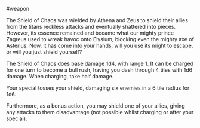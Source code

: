 #weapon 

The Shield of Chaos was wielded by Athena and Zeus to shield their allies from the titans reckless attacks and eventually shattered into pieces. However, its essence remained and became what our mighty prince Zagreus used to wreak havoc onto Elysium, blocking even the mighty axe of Asterius. Now, it has come into your hands, will you use its might to escape, or will you just shield yourself?

The Shield of Chaos does base damage 1d4, with range 1. It can be charged for one turn to become a bull rush, having you dash through 4 tiles with 1d6 damage. When charging, take half damage.

Your special tosses your shield, damaging six enemies in a 6 tile radius for 1d6.

Furthermore, as a bonus action, you may shield one of your allies, giving any attacks to them disadvantage (not possible whilst charging or after your special).